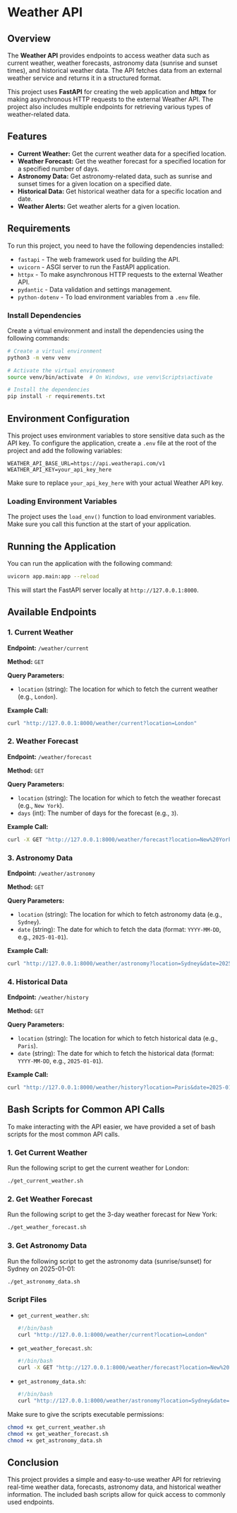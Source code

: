 # Weather API

## Overview

The **Weather API** provides endpoints to access weather data such as current weather, weather forecasts, astronomy data (sunrise and sunset times), and historical weather data. The API fetches data from an external weather service and returns it in a structured format.

This project uses **FastAPI** for creating the web application and **httpx** for making asynchronous HTTP requests to the external Weather API. The project also includes multiple endpoints for retrieving various types of weather-related data.

## Features

- **Current Weather:** Get the current weather data for a specified location.
- **Weather Forecast:** Get the weather forecast for a specified location for a specified number of days.
- **Astronomy Data:** Get astronomy-related data, such as sunrise and sunset times for a given location on a specified date.
- **Historical Data:** Get historical weather data for a specific location and date.
- **Weather Alerts:** Get weather alerts for a given location.

## Requirements

To run this project, you need to have the following dependencies installed:

- `fastapi` - The web framework used for building the API.
- `uvicorn` - ASGI server to run the FastAPI application.
- `httpx` - To make asynchronous HTTP requests to the external Weather API.
- `pydantic` - Data validation and settings management.
- `python-dotenv` - To load environment variables from a `.env` file.

### Install Dependencies

Create a virtual environment and install the dependencies using the following commands:

```bash
# Create a virtual environment
python3 -m venv venv

# Activate the virtual environment
source venv/bin/activate  # On Windows, use venv\Scripts\activate

# Install the dependencies
pip install -r requirements.txt
```

## Environment Configuration

This project uses environment variables to store sensitive data such as the API key. To configure the application, create a `.env` file at the root of the project and add the following variables:

```env
WEATHER_API_BASE_URL=https://api.weatherapi.com/v1
WEATHER_API_KEY=your_api_key_here
```

Make sure to replace `your_api_key_here` with your actual Weather API key.

### Loading Environment Variables

The project uses the `load_env()` function to load environment variables. Make sure you call this function at the start of your application.

## Running the Application

You can run the application with the following command:

```bash
uvicorn app.main:app --reload
```

This will start the FastAPI server locally at `http://127.0.0.1:8000`.

## Available Endpoints

### 1. **Current Weather**

**Endpoint:** `/weather/current`

**Method:** `GET`

**Query Parameters:**
- `location` (string): The location for which to fetch the current weather (e.g., `London`).

**Example Call:**

```bash
curl "http://127.0.0.1:8000/weather/current?location=London"
```

### 2. **Weather Forecast**

**Endpoint:** `/weather/forecast`

**Method:** `GET`

**Query Parameters:**
- `location` (string): The location for which to fetch the weather forecast (e.g., `New York`).
- `days` (int): The number of days for the forecast (e.g., `3`).

**Example Call:**

```bash
curl -X GET "http://127.0.0.1:8000/weather/forecast?location=New%20York&days=3"
```

### 3. **Astronomy Data**

**Endpoint:** `/weather/astronomy`

**Method:** `GET`

**Query Parameters:**
- `location` (string): The location for which to fetch astronomy data (e.g., `Sydney`).
- `date` (string): The date for which to fetch the data (format: `YYYY-MM-DD`, e.g., `2025-01-01`).

**Example Call:**

```bash
curl "http://127.0.0.1:8000/weather/astronomy?location=Sydney&date=2025-01-01"
```

### 4. **Historical Data**

**Endpoint:** `/weather/history`

**Method:** `GET`

**Query Parameters:**
- `location` (string): The location for which to fetch historical data (e.g., `Paris`).
- `date` (string): The date for which to fetch the historical data (format: `YYYY-MM-DD`, e.g., `2025-01-01`).

**Example Call:**

```bash
curl "http://127.0.0.1:8000/weather/history?location=Paris&date=2025-01-01"
```

## Bash Scripts for Common API Calls

To make interacting with the API easier, we have provided a set of bash scripts for the most common API calls.

### 1. **Get Current Weather**

Run the following script to get the current weather for London:

```bash
./get_current_weather.sh
```

### 2. **Get Weather Forecast**

Run the following script to get the 3-day weather forecast for New York:

```bash
./get_weather_forecast.sh
```

### 3. **Get Astronomy Data**

Run the following script to get the astronomy data (sunrise/sunset) for Sydney on 2025-01-01:

```bash
./get_astronomy_data.sh
```

### Script Files

- `get_current_weather.sh`:
  
  ```bash
  #!/bin/bash
  curl "http://127.0.0.1:8000/weather/current?location=London"
  ```

- `get_weather_forecast.sh`:
  
  ```bash
  #!/bin/bash
  curl -X GET "http://127.0.0.1:8000/weather/forecast?location=New%20York&days=3"
  ```

- `get_astronomy_data.sh`:
  
  ```bash
  #!/bin/bash
  curl "http://127.0.0.1:8000/weather/astronomy?location=Sydney&date=2025-01-01"
  ```

Make sure to give the scripts executable permissions:

```bash
chmod +x get_current_weather.sh
chmod +x get_weather_forecast.sh
chmod +x get_astronomy_data.sh
```

## Conclusion

This project provides a simple and easy-to-use weather API for retrieving real-time weather data, forecasts, astronomy data, and historical weather information. The included bash scripts allow for quick access to commonly used endpoints.
